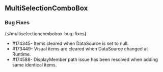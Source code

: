 ## MultiSelectionComboBox

### Bug Fixes
{:#multiselectioncombobox-bug-fixes} 
 
* \#174345- Items cleared when DataSource is set to null.
* \#173449- Visual items are cleared when DataSource changed at Runtime.
* \#174588- DisplayMember path issue has been resolved when adding same identical items.

